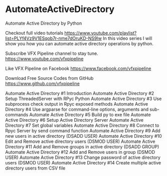 # AutomateActiveDirectory
Automate Active Directory by Python

Checkout full video tutorials
https://www.youtube.com/playlist?list=PLYf4Vz9V1ESqob7r-nme7dOruKD-NS9lw
In this video series I will show you how you can automate active directory operations by python.

Subscribe VFX Pipeline channel to stay tune.
https://www.youtube.com/vfxpipeline

Like VFX Pipeline on Facebook
https://www.facebook.com/vfxpipeline

Download Free Source Codes from GitHub
https://www.github.com/vfxpipeline 

Automate Active Directory #1 Introduction
Automate Active Directory #2 Setup ThreadedServer with RPyc Python 
Automate Active Directory #3 Use subprocess check output in Rpyc exposed methods
Automate Active Directory #4 Use argparse for command-line options, arguments and sub-commands
Automate Active Directory #5 Build py to exe file
Automate Active Directory #6 Setup Active Directory Server
Automate Active Directory #7 Set global variables
Automate Active Directory #8 Connect to Rpyc Server by send command function
Automate Active Directory #9 Add new users in active directory (DSADD USER)
Automate Active Directory #10 Edit and Remove active directory users (DSMOD USER)
Automate Active Directory #11 Add and Remove groups in active directory (DSADD GROUP)
Automate Active Directory #12 Add and Remove users in group (DSMOD USER)
Automate Active Directory #13 Change password of active directory users (DSMOD USER)
Automate Active Directory #14 Create multiple active directory users from CSV file
